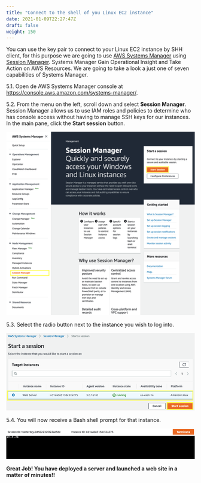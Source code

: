 ```yaml
---
title: "Connect to the shell of you Linux EC2 instance"
date: 2021-01-09T22:27:47Z
draft: false
weight: 150
---
```

You can use the key pair to connect to your Linux EC2 instance by SHH client, for this purpose we are going to use [AWS Systems Manager](https://aws.amazon.com/systems-manager/) using [Session Manager](https://docs.aws.amazon.com/systems-manager/latest/userguide/session-manager.html).
Systems Manager Gain Operational Insight and Take Action on AWS Resources. We are going to take a look a just one of seven capabilities of Systems Manager.

5.1\. Open de AWS Systems Manager console at https://console.aws.amazon.com/systems-manager/. 

5.2\. From the menu on the left, scroll down and select **Session Manager**. Session Manager allows us to use IAM roles and policies to determine who has console access without having to manage SSH keys for our instances. In the main pane, click the **Start session** button. 

![Session Manager](images/sm-home.png)

5.3\. Select the radio button next to the instance you wish to log into.

![Session Start](images/sm-start.png)

5.4\. You will now receive a Bash shell prompt for that instance.

![Session Bash](images/sm-bash.png)

**Great Job! You have deployed a server and launched a web site in a matter of minutes!!**
